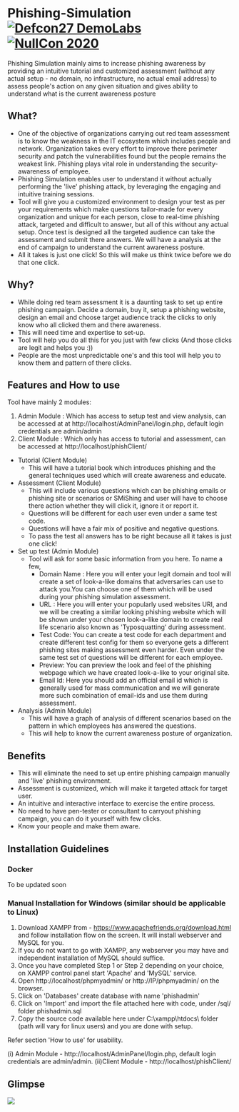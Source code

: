 # Phishing-Simulation [![Defcon27 DemoLabs](https://img.shields.io/badge/Defcon27-DemoLabs-blue?style=flat)](https://www.defcon.org/html/defcon-27/dc-27-demolabs.html#Phishing%20Simulation) [![NullCon 2020](https://img.shields.io/badge/NullCon-2020-blue?style=flat)](https://nullcon.net/website/goa-2020/ammo/phishing-simulation.php)
Phishing Simulation mainly aims to increase phishing awareness by providing an intuitive tutorial and customized assessment (without any actual setup - no domain, no infrastructure, no actual email address) to assess people's action on any given situation and gives ability to understand what is the current awareness posture

## What?

 - One of the objective of organizations carrying out red team assessment is to know the weakness in the IT ecosystem which includes people and network. Organization takes every effort to improve there perimeter security and patch the vulnerabilities found but the people remains the weakest link. Phishing plays vital role in understanding the security-awareness of employee. 
- Phishing Simulation enables user to understand it without actually performing the 'live' phishing attack, by leveraging the engaging and intuitive training sessions.
- Tool will give you a customized environment to design your test as per your requirements which make questions tailor-made for every organization and unique for each person, close to real-time phishing attack, targeted and difficult to answer, but all of this without any actual setup. Once test is designed all the targeted audience can take the assessment and submit there answers. We will have a analysis at the end of campaign to understand the current awareness posture.
- All it takes is just one click! So this will make us think twice before we do that one click.

## Why?

- While doing red team assessment it is a daunting task to set up entire phishing campaign. Decide a domain, buy it, setup a phishing website, design an email and choose target audience track the clicks to only know who all clicked them and there awareness.
- This will need time and expertise to set-up. 
- Tool will help you do all this for you just with few clicks (And those clicks are legit and helps you :))
- People are the most unpredictable one's and this tool will help you to know them and pattern of there clicks.

## Features and How to use

Tool have mainly 2 modules:
1. Admin Module : Which has access to setup test and view analysis, can be accessed at at http://localhost/AdminPanel/login.php, default login credentials are admin/admin
2. Client Module : Which only has access to tutorial and assessment, can be accessed at http://localhost/phishClient/
 - Tutorial (Client Module)
	- This will have a tutorial book which introduces phishing and the general techniques used which will create awareness and educate.
- Assessment (Client Module)
	- This will include various questions which can be phishing emails or phishing site or scenarios or SMiShing and user will have to choose there action whether they will click it, ignore it or report it. 
	- Questions will be different for each user even under a same test code.
	- Questions will have a fair mix of positive and negative questions.
	- To pass the test all answers has to be right because all it takes is just one click!
 - Set up test (Admin Module)
    - Tool will ask for some basic information from you here. To name a few,
		 - Domain Name : Here you will enter your legit domain and tool will create a set of look-a-like domains that adversaries can use to attack you.You can choose one of them which will be used during your phishing simulation assessment.
		 - URL : Here you will enter your popularly used websites URI, and we will be creating a similar looking phishing website which will be shown under your chosen look-a-like domain to create real life scenario also known as 'Typosquatting' during assessment.
		- Test Code: You can create a test code for each department and create different test config for them so everyone gets a different phishing sites making assessment even harder. Even under the same test set of questions will be different for each employee.  
		- Preview: You can preview the look and feel of the phishing webpage which we have created look-a-like to your original site.
		- Email Id: Here you should add an official email id which is generally used for mass communication and we will generate more such combination of email-ids and use them during assessment.
- Analysis (Admin Module)
	- This will have a graph of analysis of different scenarios based on the pattern in which employees has answered the questions.
	- This will help to know the current awareness posture of organization.
	
## Benefits
- This will eliminate the need to set up entire phishing campaign manually and 'live' phishing environment.
- Assessment is customized, which will make it targeted attack for target user. 
- An intuitive and interactive interface to exercise the entire process.
- No need to have pen-tester or consultant to carryout phishing campaign, you can do it yourself with few clicks. 
- Know your people and make them aware.

## Installation Guidelines

### Docker
To be updated soon 

### Manual Installation for Windows (similar should be applicable to Linux)

1. Download XAMPP from - https://www.apachefriends.org/download.html and follow installation flow on the screen. It will install webserver and MySQL for you.
2. If you do not want to go with XAMPP, any webserver you may have and independent installation of MySQL should suffice.
3. Once you have completed Step 1 or Step 2 depending on your choice, on XAMPP control panel start 'Apache' and 'MySQL' service.
4. Open http://localhost/phpmyadmin/ or http://IP/phpmyadmin/ on the browser.
5. Click on 'Databases' create database with name 'phishadmin'
6. Click on 'Import' and import the file attached here with code, under /sql/ folder phishadmin.sql
7. Copy the source code available here under C:\xampp\htdocs\ folder (path will vary for linux users) and you are done with setup. 

Refer section 'How to use' for usability.

(i) Admin Module - http://localhost/AdminPanel/login.php, default login credentials are admin/admin.
(ii)Client Module - http://localhost/phishClient/

## Glimpse
![](demo.gif)
